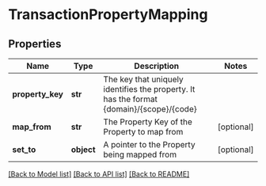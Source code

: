 # TransactionPropertyMapping


## Properties
Name | Type | Description | Notes
------------ | ------------- | ------------- | -------------
**property_key** | **str** | The key that uniquely identifies the property. It has the format {domain}/{scope}/{code} | 
**map_from** | **str** | The Property Key of the Property to map from | [optional] 
**set_to** | **object** | A pointer to the Property being mapped from | [optional] 

[[Back to Model list]](../README.md#documentation-for-models) [[Back to API list]](../README.md#documentation-for-api-endpoints) [[Back to README]](../README.md)


